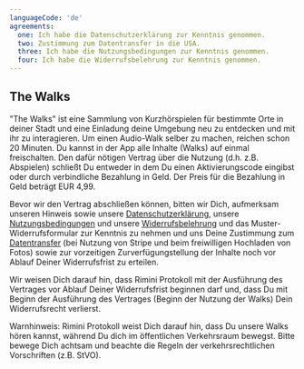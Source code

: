 ```yaml
---
languageCode: 'de'
agreements:
  one: Ich habe die Datenschutzerklärung zur Kenntnis genommen.
  two: Zustimmung zum Datentransfer in die USA.
  three: Ich habe die Nutzungsbedingungen zur Kenntnis genommen.
  four: Ich habe die Widerrufsbelehrung zur Kenntnis genommen.
---
```

## The Walks
"The Walks" ist eine Sammlung von Kurzhörspielen für bestimmte Orte in deiner Stadt und eine Einladung deine Umgebung neu zu entdecken und mit ihr zu interagieren. Um einen Audio-Walk selber zu machen, reichen schon 20 Minuten. Du kannst in der App alle Inhalte (Walks) auf einmal freischalten. Den dafür nötigen Vertrag über die Nutzung (d.h. z.B. Abspielen) schließt Du entweder in dem Du einen Aktivierungscode eingibst oder durch verbindliche Bezahlung in Geld. Der Preis für die Bezahlung in Geld beträgt EUR 4,99.

Bevor wir den Vertrag abschließen können, bitten wir Dich, aufmerksam unseren Hinweis sowie unsere [Datenschutzerklärung](), unsere [Nutzungsbedingungen]() und unsere [Widerrufsbelehrung]() und das Muster-Widerrufsformular zur Kenntnis zu nehmen und uns Deine Zustimmung zum [Datentransfer]() (bei Nutzung von Stripe und beim freiwilligen Hochladen von Fotos) sowie zur vorzeitigen Zurverfügungstellung der Inhalte noch vor Ablauf Deiner Widerrufsfrist zu erteilen.

Wir weisen Dich darauf hin, dass Rimini Protokoll mit der Ausführung des Vertrages vor Ablauf Deiner Widerrufsfrist beginnen darf und, dass Du mit Beginn der Ausführung des Vertrages (Beginn der Nutzung der Walks) Dein Widerrufsrecht verlierst.

Warnhinweis: Rimini Protokoll weist Dich darauf hin, dass Du unsere Walks hören kannst, während Du dich im öffentlichen Verkehrsraum bewegst. Bitte bewege Dich achtsam und beachte die Regeln der verkehrsrechtlichen Vorschriften (z.B. StVO).
